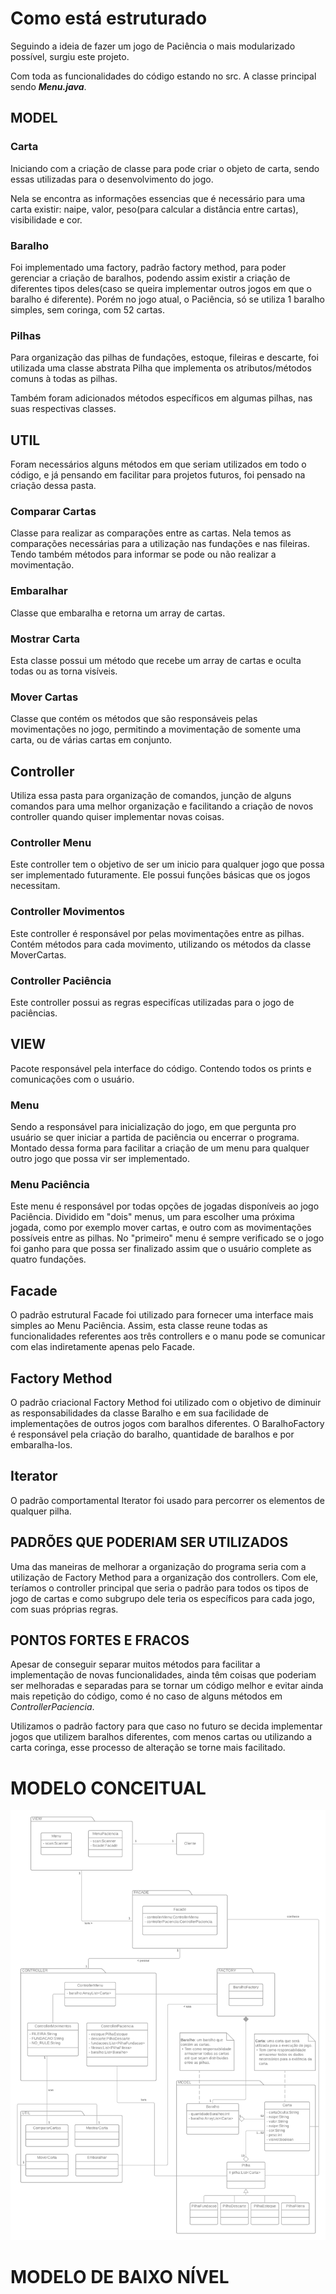 #  **Como está estruturado**

Seguindo a ideia de fazer um jogo de Paciência o mais modularizado possível, surgiu este projeto.

Com toda as funcionalidades do código estando no src. A classe principal sendo ***Menu.java***.

## **MODEL**

### Carta

Iniciando com a criação de classe para pode criar o objeto de carta, sendo essas utilizadas para o desenvolvimento do jogo.

Nela se encontra as informações essencias que é necessário para uma carta existir: naipe, valor, peso(para calcular a distância entre cartas), visibilidade e cor.

### Baralho

Foi implementado uma factory, padrão factory method, para poder gerenciar a criação de baralhos, podendo assim existir a criação de diferentes tipos deles(caso se queira implementar outros jogos em que o baralho é diferente). Porém no jogo atual, o Paciência, só se utiliza 1 baralho simples, sem coringa, com 52 cartas.

### Pilhas

Para organização das pilhas de fundações, estoque, fileiras e descarte, foi utilizada uma classe abstrata Pilha que implementa os atributos/métodos comuns à todas as pilhas.

Também foram adicionados métodos específicos em algumas pilhas, nas suas respectivas classes.

## **UTIL**

Foram necessários alguns métodos em que seriam utilizados em todo o código, e já pensando em facilitar para projetos futuros, foi pensado na criação dessa pasta.

### Comparar Cartas

Classe para realizar as comparações entre as cartas. Nela temos as comparações necessárias para a utilização nas fundações e nas fileiras. Tendo também métodos para informar se pode ou não realizar a movimentação.

### Embaralhar

Classe que embaralha e retorna um array de cartas.

### Mostrar Carta

Esta classe possui um método que recebe um array de cartas e oculta todas ou as torna visíveis.

### Mover Cartas

Classe que contém os métodos que são responsáveis pelas movimentações no jogo, permitindo a movimentação de somente uma carta, ou de várias cartas em conjunto.

## **Controller**

Utiliza essa pasta para organização de comandos, junção de alguns comandos para uma melhor organização e facilitando a criação de novos controller quando quiser implementar novas coisas.

### Controller Menu

Este controller tem o objetivo de ser um inicio para qualquer jogo que possa ser implementado futuramente. Ele possui funções básicas que os jogos necessitam.

### Controller Movimentos

Este controller é responsável por pelas movimentações entre as pilhas. Contém métodos para cada movimento, utilizando os métodos da classe MoverCartas.

### Controller Paciência

Este controller possui as regras especifícas utilizadas para o jogo de paciências.

## **VIEW**

Pacote responsável pela interface do código. Contendo todos os prints e comunicações com o usuário.

### Menu

Sendo a responsável para inicialização do jogo, em que pergunta pro usuário se quer iniciar a partida de paciência ou encerrar o programa. Montado dessa forma para facilitar a criação de um menu para qualquer outro jogo que possa vir ser implementado.

### Menu Paciência

Este menu é responsável por todas opções de jogadas disponíveis ao jogo Paciência. Dividido em "dois" menus, um para escolher uma próxima jogada, como por exemplo mover cartas, e outro com as movimentações possíveis entre as pilhas. No "primeiro" menu é sempre verificado se o jogo foi ganho para que possa ser finalizado assim que o usuário complete as quatro fundações.

## **Facade**
O padrão estrutural Facade foi utilizado para fornecer uma interface mais simples ao Menu Paciência. Assim, esta classe reune todas as funcionalidades referentes aos três controllers e o manu pode se comunicar com elas indiretamente apenas pelo Facade.

## **Factory Method**
O padrão criacional Factory Method foi utilizado com o objetivo de diminuir as responsabilidades da classe Baralho e em sua facilidade de implementações de outros jogos com baralhos diferentes. O BaralhoFactory é responsável pela criação do baralho, quantidade de baralhos e por embaralha-los.

## **Iterator**
O padrão comportamental Iterator foi usado para percorrer os elementos de qualquer pilha.


## PADRÕES QUE PODERIAM SER UTILIZADOS

Uma das maneiras de melhorar a organização do programa seria com a utilização de Factory Method para a organização dos controllers. Com ele, teríamos o controller principal que seria o padrão para todos os tipos de jogo de cartas e como subgrupo dele teria os específicos para cada jogo, com suas próprias regras.

## PONTOS FORTES E FRACOS

Apesar de conseguir separar muitos métodos para facilitar a implementação de novas funcionalidades, ainda têm coisas que poderiam ser melhoradas e separadas para se tornar um código melhor e evitar ainda mais repetição do código, como é no caso de alguns métodos em *ControllerPaciencia*.

Utilizamos o padrão factory para que caso no futuro se decida implementar jogos que utilizem baralhos diferentes, com menos cartas ou utilizando a carta coringa, esse processo de alteração se torne mais facilitado.

# MODELO CONCEITUAL
<img src="./diagramas-uml/DiagramaConceitualUML.PNG"/>

# MODELO DE BAIXO NÍVEL
